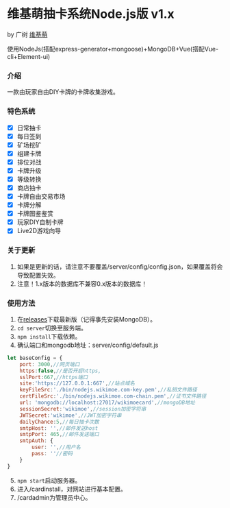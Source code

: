 # 维基萌抽卡系统Node.js版 v1.x

by 广树 [维基萌](https://www.wikimoe.com/)

使用NodeJs(搭配express-generator+mongoose)+MongoDB+Vue(搭配Vue-cli+Element-ui)

### 介绍

一款由玩家自由DIY卡牌的卡牌收集游戏。

### 特色系统

- [x] 日常抽卡
- [x] 每日签到
- [x] 矿场挖矿
- [x] 组建卡牌
- [x] 排位对战
- [x] 卡牌升级
- [x] 等级转换
- [x] 商店抽卡
- [x] 卡牌自由交易市场
- [x] 卡牌分解
- [x] 卡牌图鉴鉴赏
- [x] 玩家DIY自制卡牌
- [x] Live2D游戏向导

### 关于更新

1. 如果是更新的话，请注意不要覆盖/server/config/config.json，如果覆盖将会导致配置失效。
2. 注意！1.x版本的数据库不兼容0.x版本的数据库！

### 使用方法

1. 在[releases](https://github.com/eeg1412/wikimoeCardByNodeJS/releases)下载最新版（记得事先安装MongoDB）。
2. `cd server`切换至服务端。
3. `npm install`下载依赖。
4. 确认端口和mongodb地址：server/config/default.js
```javascript
let baseConfig = {
	port: 3000,//网页端口
	https:false,//是否开启https,
	sslPort:667,//https端口
	site:'https://127.0.0.1:667',//站点域名
	keyFileSrc:'./bin/nodejs.wikimoe.com-key.pem',//私钥文件路径
	certFileSrc:'./bin/nodejs.wikimoe.com-chain.pem',//证书文件路径
	url: 'mongodb://localhost:27017/wikimoecard',//mongoDB地址
	sessionSecret:'wikimoe',//session加密字符串
	JWTSecret:'wikimoe',//JWT加密字符串
	dailyChance:5,//每日抽卡次数
	smtpHost: '',//邮件发送host
	smtpPort: 465,//邮件发送端口
	smtpAuth: {
		user: '',//用户名
		pass: ''//密码
	}
}
```
5. `npm start`启动服务器。
6. 进入/cardinstall，对网站进行基本配置。
7. /cardadmin为管理员中心。
